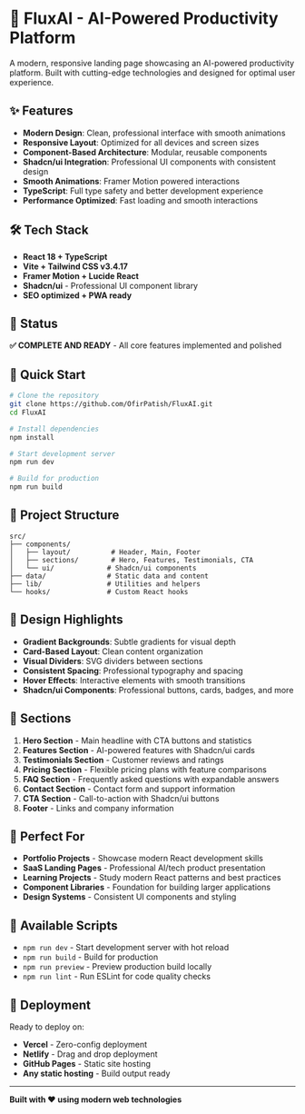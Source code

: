 # 🚀 FluxAI - AI-Powered Productivity Platform

A modern, responsive landing page showcasing an AI-powered productivity platform. Built with cutting-edge technologies and designed for optimal user experience.

## ✨ Features

- **Modern Design**: Clean, professional interface with smooth animations
- **Responsive Layout**: Optimized for all devices and screen sizes
- **Component-Based Architecture**: Modular, reusable components
- **Shadcn/ui Integration**: Professional UI components with consistent design
- **Smooth Animations**: Framer Motion powered interactions
- **TypeScript**: Full type safety and better development experience
- **Performance Optimized**: Fast loading and smooth interactions

## 🛠️ Tech Stack

- **React 18 + TypeScript**
- **Vite + Tailwind CSS v3.4.17**
- **Framer Motion + Lucide React**
- **Shadcn/ui** - Professional UI component library
- **SEO optimized + PWA ready**

## 🎯 Status

**✅ COMPLETE AND READY** - All core features implemented and polished

## 🚀 Quick Start

```bash
# Clone the repository
git clone https://github.com/OfirPatish/FluxAI.git
cd FluxAI

# Install dependencies
npm install

# Start development server
npm run dev

# Build for production
npm run build
```

## 📁 Project Structure

```
src/
├── components/
│   ├── layout/          # Header, Main, Footer
│   ├── sections/        # Hero, Features, Testimonials, CTA
│   └── ui/             # Shadcn/ui components
├── data/               # Static data and content
├── lib/                # Utilities and helpers
└── hooks/              # Custom React hooks
```

## 🎨 Design Highlights

- **Gradient Backgrounds**: Subtle gradients for visual depth
- **Card-Based Layout**: Clean content organization
- **Visual Dividers**: SVG dividers between sections
- **Consistent Spacing**: Professional typography and spacing
- **Hover Effects**: Interactive elements with smooth transitions
- **Shadcn/ui Components**: Professional buttons, cards, badges, and more

## 📄 Sections

1. **Hero Section** - Main headline with CTA buttons and statistics
2. **Features Section** - AI-powered features with Shadcn/ui cards
3. **Testimonials Section** - Customer reviews and ratings
4. **Pricing Section** - Flexible pricing plans with feature comparisons
5. **FAQ Section** - Frequently asked questions with expandable answers
6. **Contact Section** - Contact form and support information
7. **CTA Section** - Call-to-action with Shadcn/ui buttons
8. **Footer** - Links and company information

## 🎯 Perfect For

- **Portfolio Projects** - Showcase modern React development skills
- **SaaS Landing Pages** - Professional AI/tech product presentation
- **Learning Projects** - Study modern React patterns and best practices
- **Component Libraries** - Foundation for building larger applications
- **Design Systems** - Consistent UI components and styling

## 🔧 Available Scripts

- `npm run dev` - Start development server with hot reload
- `npm run build` - Build for production
- `npm run preview` - Preview production build locally
- `npm run lint` - Run ESLint for code quality checks

## 🚀 Deployment

Ready to deploy on:

- **Vercel** - Zero-config deployment
- **Netlify** - Drag and drop deployment
- **GitHub Pages** - Static site hosting
- **Any static hosting** - Build output ready

---

**Built with ❤️ using modern web technologies**
